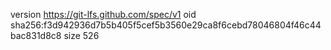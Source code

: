 version https://git-lfs.github.com/spec/v1
oid sha256:f3d942936d7b5b405f5cef5b3560e29ca8f6cebd78046804f46c44bac831d8c8
size 526
